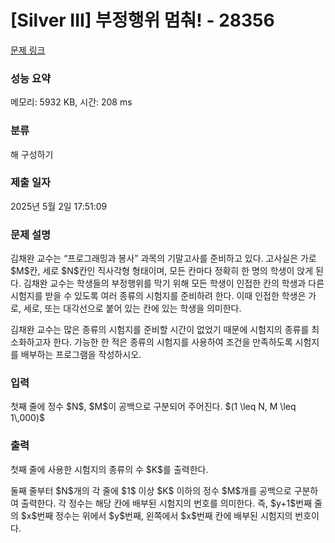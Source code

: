 # [Silver III] 부정행위 멈춰! - 28356 

[문제 링크](https://www.acmicpc.net/problem/28356) 

### 성능 요약

메모리: 5932 KB, 시간: 208 ms

### 분류

해 구성하기

### 제출 일자

2025년 5월 2일 17:51:09

### 문제 설명

<p>김채완 교수는 “프로그래밍과 봉사” 과목의 기말고사를 준비하고 있다. 고사실은 가로 $M$칸, 세로 $N$칸인 직사각형 형태이며, 모든 칸마다 정확히 한 명의 학생이 앉게 된다. 김채완 교수는 학생들의 부정행위를 막기 위해 모든 학생이 인접한 칸의 학생과 다른 시험지를 받을 수 있도록 여러 종류의 시험지를 준비하려 한다. 이때 인접한 학생은 가로, 세로, 또는 대각선으로 붙어 있는 칸에 있는 학생을 의미한다.</p>

<p>김채완 교수는 많은 종류의 시험지를 준비할 시간이 없었기 때문에 시험지의 종류를 최소화하고자 한다. 가능한 한 적은 종류의 시험지를 사용하여 조건을 만족하도록 시험지를 배부하는 프로그램을 작성하시오.</p>

### 입력 

 <p>첫째 줄에 정수 $N$, $M$이 공백으로 구분되어 주어진다. $(1 \leq N, M \leq 1\,000)$</p>

### 출력 

 <p>첫째 줄에 사용한 시험지의 종류의 수 $K$를 출력한다.</p>

<p>둘째 줄부터 $N$개의 각 줄에 $1$ 이상 $K$ 이하의 정수 $M$개를 공백으로 구분하여 출력한다. 각 정수는 해당 칸에 배부된 시험지의 번호를 의미한다. 즉, $y+1$번째 줄의 $x$번째 정수는 위에서 $y$번째, 왼쪽에서 $x$번째 칸에 배부된 시험지의 번호이다.</p>

